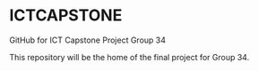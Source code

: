 # ICTCAPSTONE
GitHub for ICT Capstone Project Group 34

This repository will be the home of the final project for Group 34.
